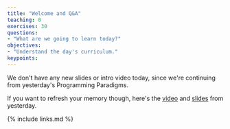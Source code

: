 ```yaml
---
title: "Welcome and Q&A"
teaching: 0
exercises: 30
questions:
- "What are we going to learn today?"
objectives:
- "Understand the day's curriculum."
keypoints:
---
```


We don't have any new slides or intro video today, since we're continuing from yesterday's Programming Paradigms.

If you want to refresh your memory though, here's the [video](https://youtu.be/YC4ohR5Pf5Q) and [slides](../slides/1.2-Programming-Paradigms.pptx) from yesterday.

{% include links.md %}

